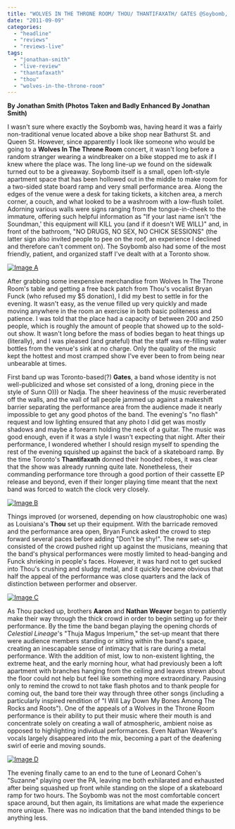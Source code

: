 ```yaml
---
title: "WOLVES IN THE THRONE ROOM/ THOU/ THANTIFAXATH/ GATES @Soybomb, Toronto ON, September 6, 2011"
date: "2011-09-09"
categories: 
  - "headline"
  - "reviews"
  - "reviews-live"
tags: 
  - "jonathan-smith"
  - "live-review"
  - "thantafaxath"
  - "thou"
  - "wolves-in-the-throne-room"
---
```


**By Jonathan Smith (Photos Taken and Badly Enhanced By Jonathan Smith)**

I wasn't sure where exactly the Soybomb was, having heard it was a fairly non-traditional venue located above a bike shop near Bathurst St. and Queen St. However, since apparently I look like someone who would be going to a **Wolves In The Throne Room** concert, it wasn't long before a random stranger wearing a windbreaker on a bike stopped me to ask if I knew where the place was. The long line-up we found on the sidewalk turned out to be a giveaway. Soybomb itself is a small, open loft-style apartment space that has been hollowed out in the middle to make room for a two-sided state board ramp and very small performance area. Along the edges of the venue were a desk for taking tickets, a kitchen area, a merch corner, a couch, and what looked to be a washroom with a low-flush toilet. Adorning various walls were signs ranging from the tongue-in-cheek to the immature, offering such helpful information as "If your last name isn't 'the Soundman,' this equipment will KILL you (and if it doesn't WE WILL)" and, in front of the bathroom, "NO DRUGS, NO SEX, NO CHICK SESSIONS" (the latter sign also invited people to pee on the roof, an experience I declined and therefore can't comment on). The Soybomb also had some of the most friendly, patient, and organized staff I've dealt with at a Toronto show.

[![](http://www.hellbound.ca/wp-content/uploads/2011/09/Image-A-590x440.jpg "Image A")](http://www.hellbound.ca/wp-content/uploads/2011/09/Image-A.jpg)

After grabbing some inexpensive merchandise from Wolves In The Throne Room's table and getting a free back patch from Thou's vocalist Bryan Funck (who refused my $5 donation), I did my best to settle in for the evening. It wasn't easy, as the venue filled up very quickly and made moving anywhere in the room an exercise in both basic politeness and patience. I was told that the place had a capacity of between 200 and 250 people, which is roughly the amount of people that showed up to the sold-out show. It wasn't long before the mass of bodies began to heat things up (literally), and I was pleased (and grateful) that the staff was re-filling water bottles from the venue's sink at no charge. Only the quality of the music kept the hottest and most cramped show I've ever been to from being near unbearable at times.

First band up was Toronto-based(?) **Gates**, a band whose identity is not well-publicized and whose set consisted of a long, droning piece in the style of Sunn O))) or Nadja. The sheer heaviness of the music reverberated off the walls, and the wall of tall people jammed up against a makeshift barrier separating the performance area from the audience made it nearly impossible to get any good photos of the band. The evening's "no flash" request and low lighting ensured that any photo I did get was mostly shadows and maybe a forearm holding the neck of a guitar. The music was good enough, even if it was a style I wasn't expecting that night. After their performance, I wondered whether I should resign myself to spending the rest of the evening squished up against the back of a skateboard ramp. By the time Toronto's **Thantifaxath** donned their hooded robes, it was clear that the show was already running quite late. Nonetheless, their commanding performance tore through a good portion of their cassette EP release and beyond, even if their longer playing time meant that the next band was forced to watch the clock very closely.

[![](http://www.hellbound.ca/wp-content/uploads/2011/09/Image-B-590x789.jpg "Image B")](http://www.hellbound.ca/wp-content/uploads/2011/09/Image-B.jpg)

Things improved (or worsened, depending on how claustrophobic one was) as Louisiana's **Thou** set up their equipment. With the barricade removed and the performance area open, Bryan Funck asked the crowd to step forward several paces before adding "Don't be shy!". The new set-up consisted of the crowd pushed right up against the musicians, meaning that the band's physical performances were mostly limited to head-banging and Funck shrieking in people's faces. However, it was hard not to get sucked into Thou's crushing and sludgy metal, and it quickly became obvious that half the appeal of the performance was close quarters and the lack of distinction between performer and observer.

[![](http://www.hellbound.ca/wp-content/uploads/2011/09/Image-C-590x789.jpg "Image C")](http://www.hellbound.ca/wp-content/uploads/2011/09/Image-C.jpg)

As Thou packed up, brothers **Aaron** and **Nathan Weaver** began to patiently make their way through the thick crowd in order to begin setting up for their performance. By the time the band began playing the opening chords of _Celestial Lineage_'s "Thuja Magus Imperium," the set-up meant that there were audience members standing or sitting within the band's space, creating an inescapable sense of intimacy that is rare during a metal performance. With the addition of mist, low to non-existent lighting, the extreme heat, and the early morning hour, what had previously been a loft apartment with branches hanging from the ceiling and leaves strewn about the floor could not help but feel like something more extraordinary. Pausing only to remind the crowd to not take flash photos and to thank people for coming out, the band tore their way through three other songs (including a particularly inspired rendition of "I Will Lay Down My Bones Among The Rocks and Roots"). One of the appeals of a Wolves in the Throne Room performance is their ability to put their music where their mouth is and concentrate solely on creating a wall of atmospheric, ambient noise as opposed to highlighting individual performances. Even Nathan Weaver's vocals largely disappeared into the mix, becoming a part of the deafening swirl of eerie and moving sounds.

[![](http://www.hellbound.ca/wp-content/uploads/2011/09/Image-D-590x789.jpg "Image D")](http://www.hellbound.ca/wp-content/uploads/2011/09/Image-D.jpg)

The evening finally came to an end to the tune of Leonard Cohen's "Suzanne" playing over the PA, leaving me both exhilarated and exhausted after being squashed up front while standing on the slope of a skateboard ramp for two hours. The Soybomb was not the most comfortable concert space around, but then again, its limitations are what made the experience more unique. There was no indication that the band intended things to be anything less.
